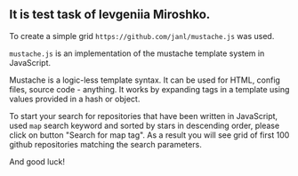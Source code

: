 ## It is test task of Ievgeniia Miroshko.

To create a simple grid `https://github.com/janl/mustache.js` was used.

`mustache.js` is an implementation of the mustache template system in JavaScript.

Mustache is a logic-less template syntax. It can be used for HTML, config files, source code - anything. It works by expanding tags in a template using values provided in a hash or object.

To start your search for repositories that have been written in JavaScript, used `map` search keyword and sorted by stars in descending order, please click on button "Search for map tag". As a result you will see grid of first 100 github repositories matching the search parameters.

And good luck!
